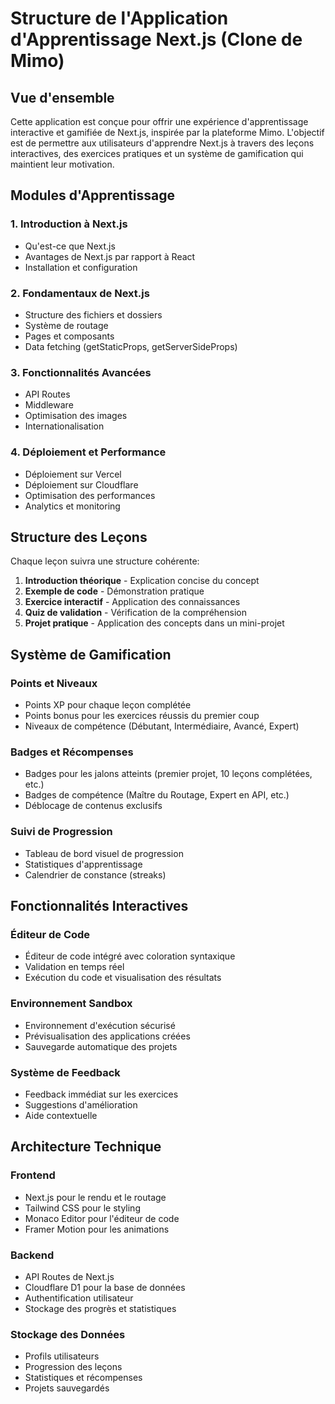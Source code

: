 # Structure de l'Application d'Apprentissage Next.js (Clone de Mimo)

## Vue d'ensemble

Cette application est conçue pour offrir une expérience d'apprentissage interactive et gamifiée de Next.js, inspirée par la plateforme Mimo. L'objectif est de permettre aux utilisateurs d'apprendre Next.js à travers des leçons interactives, des exercices pratiques et un système de gamification qui maintient leur motivation.

## Modules d'Apprentissage

### 1. Introduction à Next.js
- Qu'est-ce que Next.js
- Avantages de Next.js par rapport à React
- Installation et configuration

### 2. Fondamentaux de Next.js
- Structure des fichiers et dossiers
- Système de routage
- Pages et composants
- Data fetching (getStaticProps, getServerSideProps)

### 3. Fonctionnalités Avancées
- API Routes
- Middleware
- Optimisation des images
- Internationalisation

### 4. Déploiement et Performance
- Déploiement sur Vercel
- Déploiement sur Cloudflare
- Optimisation des performances
- Analytics et monitoring

## Structure des Leçons

Chaque leçon suivra une structure cohérente:

1. **Introduction théorique** - Explication concise du concept
2. **Exemple de code** - Démonstration pratique
3. **Exercice interactif** - Application des connaissances
4. **Quiz de validation** - Vérification de la compréhension
5. **Projet pratique** - Application des concepts dans un mini-projet

## Système de Gamification

### Points et Niveaux
- Points XP pour chaque leçon complétée
- Points bonus pour les exercices réussis du premier coup
- Niveaux de compétence (Débutant, Intermédiaire, Avancé, Expert)

### Badges et Récompenses
- Badges pour les jalons atteints (premier projet, 10 leçons complétées, etc.)
- Badges de compétence (Maître du Routage, Expert en API, etc.)
- Déblocage de contenus exclusifs

### Suivi de Progression
- Tableau de bord visuel de progression
- Statistiques d'apprentissage
- Calendrier de constance (streaks)

## Fonctionnalités Interactives

### Éditeur de Code
- Éditeur de code intégré avec coloration syntaxique
- Validation en temps réel
- Exécution du code et visualisation des résultats

### Environnement Sandbox
- Environnement d'exécution sécurisé
- Prévisualisation des applications créées
- Sauvegarde automatique des projets

### Système de Feedback
- Feedback immédiat sur les exercices
- Suggestions d'amélioration
- Aide contextuelle

## Architecture Technique

### Frontend
- Next.js pour le rendu et le routage
- Tailwind CSS pour le styling
- Monaco Editor pour l'éditeur de code
- Framer Motion pour les animations

### Backend
- API Routes de Next.js
- Cloudflare D1 pour la base de données
- Authentification utilisateur
- Stockage des progrès et statistiques

### Stockage des Données
- Profils utilisateurs
- Progression des leçons
- Statistiques et récompenses
- Projets sauvegardés

